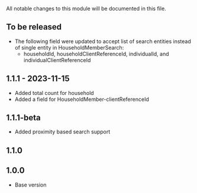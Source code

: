 All notable changes to this module will be documented in this file.

## To be released
- The following field were updated to accept list of search entities instead of single entity in HouseholdMemberSearch:
    - householdId, householdClientReferenceId, individualId, and individualClientReferenceId

## 1.1.1 - 2023-11-15

- Added total count for household
- Added a field for HouseholdMember-clientReferenceId

## 1.1.1-beta

- Added proximity based search support

## 1.1.0


## 1.0.0

- Base version

